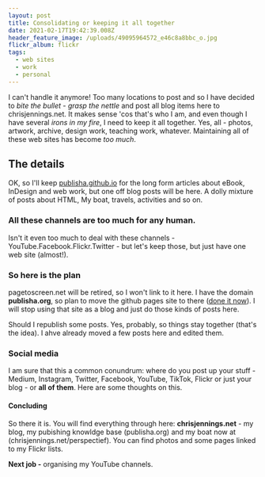 ```yaml
---
layout: post
title: Consolidating or keeping it all together
date: 2021-02-17T19:42:39.008Z
header_feature_image: /uploads/49095964572_e46c8a8bbc_o.jpg
flickr_album: flickr
tags:
  - web sites
  - work
  - personal
---
```

I can't handle it anymore! Too many locations to post and so I have decided to *bite the bullet* - *grasp the nettle* and post all blog items here to chrisjennings.net. It makes sense 'cos that's who I am, and even though I have several *irons in my fire*, I need to keep it all together. Yes, all - photos, artwork, archive, design work, teaching work, whatever. Maintaining all of these web sites has become *too much*.

## The details

OK, so I'll keep [publisha.github.io](publisha.github.io) for the long form articles about eBook, InDesign and web work, but one off blog posts will be here. A dolly mixture of posts about HTML, My boat, travels, activities and so on.

### All these channels are too much for any human.

Isn't it even too much to deal with these channels - YouTube.Facebook.Flickr.Twitter - but let's keep those, but just have one web site (almost!).

### So here is the plan

pagetoscreen.net will be retired, so I won't link to it here. I have the domain **publisha.org**, so plan to move the github pages site to there ([done it now](https://www.publisha.org)). I will stop using that site as a blog and just do those kinds of posts here.

Should I republish some posts. Yes, probably, so things stay together (that's the idea). I ahve already moved a few posts here and edited them.

### Social media

I am sure that this a common conundrum: where do you post up your stuff - Medium, Instagram, Twitter, Facebook, YouTube, TikTok, Flickr or just your blog - or **all of them**. Here are some thoughts on this.

#### Concluding

So there it is. You will find everything through here: **chrisjennings.net** - my blog, my pubishing knowldge base (publisha.org) and my boat now at (chrisjennings.net/perspectief). You can find photos and some pages linked to my Flickr lists.

**Next job -** organising my YouTube channels.